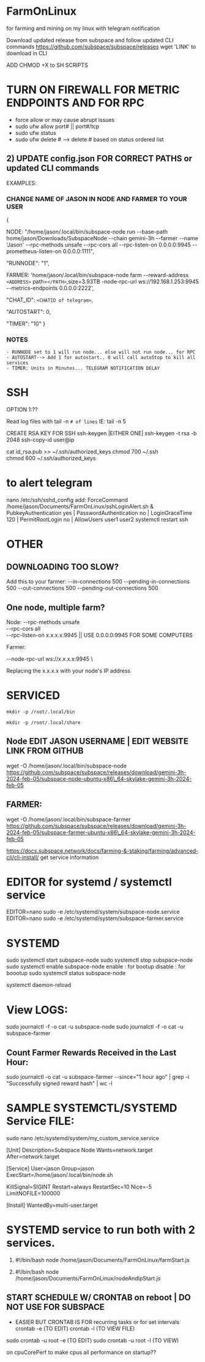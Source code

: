 # FarmOnLinux
for farming and mining on my linux with telegram notification


Download updated release from subspace and follow updated CLI commands
https://github.com/subspace/subspace/releases 
wget 'LINK' to download in CLI

ADD CHMOD +X to SH SCRIPTS

# TURN ON FIREWALL FOR METRIC ENDPOINTS AND FOR RPC 
 - force allow or may cause abrupt issues
 - sudo ufw allow port#  || port#/tcp
 - sudo ufw status 
 - sudo ufw delete #  --> delete # based on status ordered list

## 2) UPDATE config.json FOR CORRECT PATHS or updated CLI commands
EXAMPLES: 
### CHANGE NAME OF JASON IN NODE AND FARMER TO YOUR USER
{

NODE: "/home/jason/.local/bin/subspace-node run --base-path home/jason/Downloads/SubspaceNode --chain gemini-3h --farmer --name 'Jason' --rpc-methods unsafe --rpc-cors all --rpc-listen-on 0.0.0.0:9945 --prometheus-listen-on 0.0.0.0:1111",

"RUNNODE": "1",

FARMER: 'home/jason/.local/bin/subspace-node farm --reward-address `<ADDRESS>` path=`</PATH>`,size=3.93TB -node-rpc-url ws://192.168.1.253:9945 --metrics-endpoints 0.0.0.0:2222',

"CHAT_ID": `<CHATID of telegram>`,

"AUTOSTART": 0,

"TIMER": "10"
}

 ### NOTES
    - RUNNODE set to 1 will run node... else will not run node... for RPC
    - AUTOSTART--> Add 1 for autostart.. 0 will call autoStop to kill all services
    - TIMER: Units in Minutes... TELEGRAM NOTIFICATION DELAY 
           
# SSH
OPTION 1:??

Read log files with 
tail -n `# of lines`
IE: tail -n 5

CREATE RSA KEY FOR SSH
 ssh-keygen |EITHER ONE| ssh-keygen -t rsa -b 2048 
ssh-copy-id user@ip

cat id_rsa.pub >> ~/.ssh/authorized_keys
chmod 700 ~/.ssh  
chmod 600 ~/.ssh/authorized_keys


# to alert telegram
nano /etc/ssh/sshd_config
add:
ForceCommand /home/jason/Documents/FarmOnLinux/sshLoginAlert.sh
& PubkeyAuthentication yes | PasswordAuthentication no | LoginGraceTime 120 | PermitRootLogin no | AllowUsers user1 user2
systemctl restart ssh



# OTHER
## DOWNLOADING TOO SLOW?
Add this to your farmer:
--in-connections 500 --pending-in-connections 500 --out-connections 500 --pending-out-connections 500

## One node, multiple farm?
Node:
--rpc-methods unsafe \
--rpc-cors all \
--rpc-listen-on x.x.x.x:9945  || USE 0.0.0.0:9945 FOR SOME COMPUTERS

Farmer:

--node-rpc-url ws://x.x.x.x:9945 \

Replacing the x.x.x.x with your node's IP address


# SERVICED

```shell-session
mkdir -p /root/.local/bin

mkdir -p /root/.local/share
```
## Node  EDIT JASON USERNAME | EDIT WEBSITE LINK FROM GITHUB
wget -O /home/jason/.local/bin/subspace-node https://github.com/subspace/subspace/releases/download/gemini-3h-2024-feb-05/subspace-node-ubuntu-x86\_64-skylake-gemini-3h-2024-feb-05
## FARMER: 
wget -O /home/jason/.local/bin/subspace-farmer https://github.com/subspace/subspace/releases/download/gemini-3h-2024-feb-05/subspace-farmer-ubuntu-x86\_64-skylake-gemini-3h-2024-feb-05

https://docs.subspace.network/docs/farming-&-staking/farming/advanced-cli/cli-install/ 
get service information

# EDITOR for systemd / systemctl service
EDITOR=nano sudo -e /etc/systemd/system/subspace-node.service
EDITOR=nano sudo -e /etc/systemd/system/subspace-farmer.service

# SYSTEMD 
sudo systemctl start subspace-node 
sudo systemctl stop subspace-node 
sudo systemctl enable subspace-node 
enable  : for bootup
disable : for boootup
sudo systemctl status subspace-node 

systemctl daemon-reload


# View LOGS:
sudo journalctl -f -o cat -u subspace-node
sudo journalctl -f -o cat -u subspace-farmer

## Count Farmer Rewards Received in the Last Hour:
sudo journalctl -o cat -u subspace-farmer --since="1 hour ago" | grep -i "Successfully signed reward hash" | wc -l



# SAMPLE  SYSTEMCTL/SYSTEMD Service FILE:
sudo nano /etc/systemd/system/my_custom_service.service

[Unit]
Description=Subspace Node
Wants=network.target
After=network.target

[Service]
User=jason
Group=jason
ExecStart=/home/jason/.local/bin/node.sh

KillSignal=SIGINT
Restart=always
RestartSec=10
Nice=-5
LimitNOFILE=100000

[Install]
WantedBy=multi-user.target

# SYSTEMD service to run both with 2 services.

   1. #!/bin/bash
    node /home/jason/Documents/FarmOnLinux/farmStart.js 

   2. #!/bin/bash
    node /home/jason/Documents/FarmOnLinux/nodeAndIpStart.js


## START SCHEDULE W/ CRONTAB on reboot | DO NOT USE FOR SUBSPACE  
- EASIER BUT CRONTAB IS FOR recurring tasks or for set intervals
crontab -e (TO EDIT)
crontab -l  (TO VIEW FILE)

sudo crontab -u root -e  (TO EDIT)
sudo crontab -u root -l (TO VIEW)
 
on cpuCorePerf to make cpus all performance on startup??


